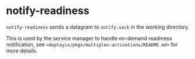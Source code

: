 notify-readiness
=================

`notify-readiness` sends a datagram to `notify.sock` in the working directory.

This is used by the service manager to handle on-demand readiness notification,
see `<deployix/pkgs/multiplex-activations/README.md>` for more details.
